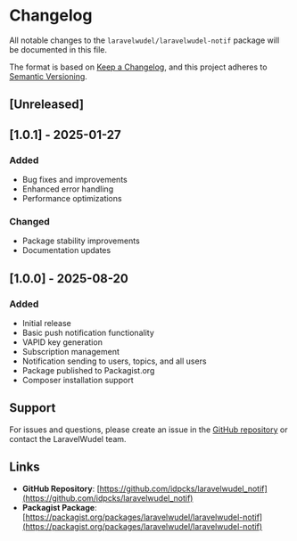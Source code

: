 # Changelog

All notable changes to the `laravelwudel/laravelwudel-notif` package will be documented in this file.

The format is based on [Keep a Changelog](https://keepachangelog.com/en/1.0.0/),
and this project adheres to [Semantic Versioning](https://semver.org/spec/v2.0.0.html).

## [Unreleased]

## [1.0.1] - 2025-01-27

### Added
- Bug fixes and improvements
- Enhanced error handling
- Performance optimizations

### Changed
- Package stability improvements
- Documentation updates

## [1.0.0] - 2025-08-20

### Added
- Initial release
- Basic push notification functionality
- VAPID key generation
- Subscription management
- Notification sending to users, topics, and all users
- Package published to Packagist.org
- Composer installation support

## Support

For issues and questions, please create an issue in the [GitHub repository](https://github.com/idpcks/laravelwudel_notif) or contact the LaravelWudel team.

## Links

- **GitHub Repository**: [https://github.com/idpcks/laravelwudel_notif](https://github.com/idpcks/laravelwudel_notif)
- **Packagist Package**: [https://packagist.org/packages/laravelwudel/laravelwudel-notif](https://packagist.org/packages/laravelwudel/laravelwudel-notif)
